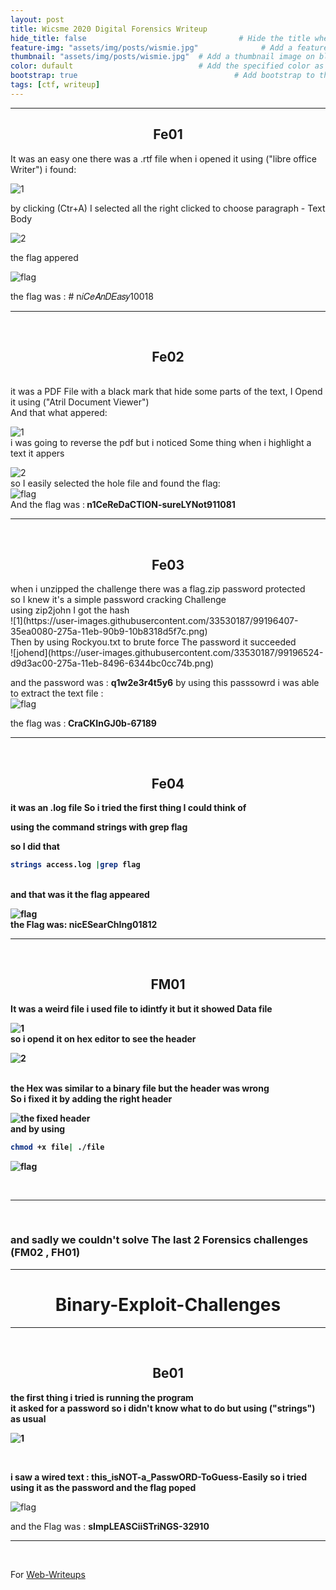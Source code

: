 ```yaml
---
layout: post
title: Wicsme 2020 Digital Forensics Writeup                               # Title of the page
hide_title: false                                  # Hide the title when displaying the post, but shown in lists of posts
feature-img: "assets/img/posts/wismie.jpg"              # Add a feature-image to the post
thumbnail: "assets/img/posts/wismie.jpg"  # Add a thumbnail image on blog view
color: dufault                            # Add the specified color as feature image, and change link colors in post
bootstrap: true                                   # Add bootstrap to the page
tags: [ctf, writeup]
---
```


                            
                            
                            
 
 
*****************************************************************************************************************************************************************
<h2 align ="center ">Fe01 </h2> 

It was an easy one there was a .rtf file when i opened it using ("libre office Writer") i found: 

![1](https://user-images.githubusercontent.com/33530187/99195681-2c11ce80-2755-11eb-9103-01f23bf3878b.png)



by clicking (Ctr+A) I selected all the right clicked to choose paragraph - Text Body 

![2](https://user-images.githubusercontent.com/33530187/99195858-6039bf00-2756-11eb-9cad-21085cd6eca9.png)

the flag appered

![flag](https://user-images.githubusercontent.com/33530187/99195866-6e87db00-2756-11eb-8217-1e0b8d33ae59.png)

the flag was : # n𝑖𝐶𝑒𝐴𝑛𝐷𝐸𝑎𝑠𝑦10018

*****************************************************************************************************************************************************************
</br>
<h2 align="center">Fe02</h2>
</br>
it was a PDF File with a black mark that hide some parts of the text, I Opend it using ("Atril Document Viewer") </br>
And that what appered: </br>

![1](https://user-images.githubusercontent.com/33530187/99196046-d854b480-2757-11eb-9ae6-3b515dd35fd8.png)
</br>
i was going to reverse the pdf but i noticed Some thing when i highlight a text it appers </br>

![2](https://user-images.githubusercontent.com/33530187/99196086-18b43280-2758-11eb-9e4b-730207412d80.png)
</br> 
so I easily selected the hole file and found the flag:</br>
![flag](https://user-images.githubusercontent.com/33530187/99196138-616beb80-2758-11eb-8283-08642fd67fbf.png)
</br>And the flag was :<b> n1CeReDaCTION-sureLYNot911081</b>

*****************************************************************************************************************************************************************
</br>
<h2 align="center">Fe03</h2>
when i unzipped the challenge there was a flag.zip password protected</br>
so I knew it's a simple password cracking Challenge </br>
using zip2john I got the hash  </br>
![1](https://user-images.githubusercontent.com/33530187/99196407-35ea0080-275a-11eb-90b9-10b8318d5f7c.png)
</br>
Then by using Rockyou.txt to brute force The password it succeeded</br> 
![johend](https://user-images.githubusercontent.com/33530187/99196524-d9d3ac00-275a-11eb-8496-6344bc0cc74b.png)
</br>

and the password was :
<b>q1w2e3r4t5y6</b>
by using this passsowrd i was able to extract the text file :</br>
![flag](https://user-images.githubusercontent.com/33530187/99196624-988fcc00-275b-11eb-9d4b-25effcf52bb9.png)
</br>

the flag was  :<b> CraCKInGJ0b-67189 </br>
*****************************************************************************************************************************************************************
</br>
<h2 align="center">Fe04</h2>

it was an .log file So i tried the first thing I could think of </br>

using the command strings with grep flag </br>

so I did that </br>

```bash
strings access.log |grep flag
```
</br>
and that was it the flag appeared  </br>

![flag](https://user-images.githubusercontent.com/33530187/99196830-c1fd2780-275c-11eb-8e9f-bcc4aaa416bf.png)
</br>
the Flag was: <b> nicESearChIng01812</b> 
*****************************************************************************************************************************************************************
</br>
<h2 align="center">FM01</h2>
It was a weird file i used file to idintfy it but it showed Data file </br>

![1](https://user-images.githubusercontent.com/33530187/99196983-7a2ad000-275d-11eb-80bf-e3c125484c95.png)
</br>
so i opend it on hex editor to see the header </br>

![2](https://user-images.githubusercontent.com/33530187/99197077-2c629780-275e-11eb-9e39-5e9bb123adb8.png)

</br>
the Hex was similar to a binary file but the header was wrong</br>
So i fixed it by adding the right header</br>

![the fixed header](https://user-images.githubusercontent.com/33530187/99197901-51a5d480-2763-11eb-997e-f2cfac8f87df.png)
</br>
and by using 
<b>
 
```bash
chmod +x file| ./file
```

</b>

![flag](https://user-images.githubusercontent.com/33530187/99197986-bbbe7980-2763-11eb-858f-6b6b2d070dee.png)

</br>

*****************************************************************************************************************************************************************

</br>
<h3>
and sadly we couldn't solve The last 2 Forensics challenges (FM02 , FH01)
</h3>

*****************************************************************************************************************************************************************


<h1 align="center">Binary-Exploit-Challenges </h1>

*****************************************************************************************************************************************************************
</br>
<h2 align="center">Be01</h2>

the first thing i tried is running the program </br>
it asked for a password so i didn't know what to do but using ("strings") as usual</br>

![1](https://user-images.githubusercontent.com/33530187/99198574-9469ab80-2767-11eb-8999-9fff5b32f9b9.png)

</br>


i saw a wired text :<b> this_isNOT-a_PasswORD-ToGuess-Easily</b>
so i tried using it as the password and the flag poped </b>

![flag](https://user-images.githubusercontent.com/33530187/99198637-f1fdf800-2767-11eb-9f63-7745eddbf05e.png)

</b>
and the Flag was : <b> sImpLEASCiiSTriNGS-32910</b>

*****************************************************************************************************************************************************************
</br>
 
 For [Web-Writeups](https://medium.com/@abdelhameedghazy/wics-and-sans-bootup-ctf-web-challenges-writeup-1eaef85eb36a)
